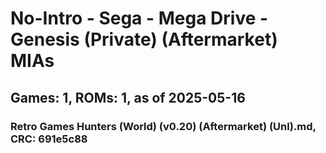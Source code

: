 # No-Intro - Sega - Mega Drive - Genesis (Private) (Aftermarket) MIAs
## Games: 1, ROMs: 1, as of 2025-05-16

### Retro Games Hunters (World) (v0.20) (Aftermarket) (Unl).md, CRC: 691e5c88

